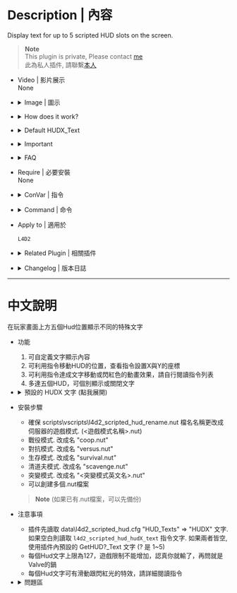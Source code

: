 # Description | 內容
Display text for up to 5 scripted HUD slots on the screen.

> __Note__ <br/>
This plugin is private, Please contact [me](https://github.com/fbef0102/Game-Private_Plugin#私人插件列表-private-plugins-list)<br/>
此為私人插件, 請聯繫[本人](https://github.com/fbef0102/Game-Private_Plugin#私人插件列表-private-plugins-list)

* Video | 影片展示
<br/>None

* <details><summary>Image | 圖示</summary>

	* Layout 1 (Survivor) - 版面一 (人類方)
	<br/>![l4d2_scripted_hud_1](image/l4d2_scripted_hud_1.jpg)
	* Layout 2 (Infected) - 版面二 (特感方)
	<br/>![l4d2_scripted_hud_2](image/l4d2_scripted_hud_2.jpg)
	* Layout 3 (Spectator) - 版面三 (旁觀者)
	<br/>![l4d2_scripted_hud_3](image/l4d2_scripted_hud_3.jpg)
	* Layout 4 - 版面四
	<br/>![l4d2_scripted_hud_4](image/l4d2_scripted_hud_4.jpg)
</details>

* <details><summary>How does it work?</summary>

	* Display HUD Text on player's screen
</details>

* <details><summary>Default HUDX_Text</summary>

	* HUD1_Text: 
		1. Time and Survivor/Infected count
	* HUD2_Text: 
		1. Tank Health
	* HUD3_Text: 
		1. S.I. kills rank
		2. C.I.+S.I.+Tank+Witch kills rank
	* HUD4_Text:
		1. Survivor Mic Speaking
			* Only Survivor&Spectator team can see
		2. Survivor health
	* HUD5_Text: 
		1. Infected Mic Speaking
			* Only Infected team can see
	* Center_Text: 
		1. Spectator Mic Speaking
			* Only Spectator team can see
</details>

* <details><summary>Important</summary>

	* Ensure that you renamed the scripts\vscripts\l4d2_scripted_hud_rename.nut file to your gamemode. (<gamemode>.nut)
		* If you run a coop server. Rename it to "coop.nut"
		* If you run a versus server. Rename it to "versus.nut"
		* If you run a survival server. Rename it to "survival.nut"
		* If you run a scavenge server. Rename it as "scavenge.nut"
		* If you run some mutation gamemode. Rename it to "xxxx.nut" (xxxx= mutation name)
		* You can create multi .nut files

	* Note
		* Load data\l4d2_scripted_hud.cfg "HUD_Texts" first. If empty, then load ```l4d2_scripted_hud_hud?_text``` (? is 1~5) cvar text. If both empty, then load GetHUD*_Text functions
		* The limit of each HUD text is up to 127 characters.
		* HUD Text can be moved and animated effect, please read cfg.
</details>

* <details><summary>FAQ</summary>

	* How to switch HUD Text?
		* Modify ```l4d2_scripted_hud_hud?_display``` cvar (? is 1~5)

	* How to switch HUD position?
		* Modify ```l4d2_scripted_hud_hud?_x``` cvar (? is 1~5)
		* Modify ```l4d2_scripted_hud_hud?_y``` cvar (? is 1~5)
		* Coordinate diagram
		<br/>![l4d2_scripted_hud_5](image/l4d2_scripted_hud_5.jpg)

	* How to write message in HUD text as I want?
		1. Modify ```data\l4d2_scripted_hud.cfg``` "HUD_Texts"
		2. Or Modify ```l4d2_scripted_hud_hud?_text``` cvar (? is 1~5)

	* Why hud disappear or being cut?	
		* The limit of each HUD text is up to 127 characters.
		* hud position depends on Gaming Monitor Resolutions
</details>

* Require | 必要安裝
<br/>None

* <details><summary>ConVar | 指令</summary>

	* cfg/sourcemod/l4d2_scripted_hud.cfg
		```php
		// Makes the center text visible.
		// 0 = OFF, 1 = ON.
		l4d2_scripted_hud_center_visible "1"

		// Enable/Disable the plugin.
		// 0 = Disable, 1 = Enable.
		l4d2_scripted_hud_enable "1"

		// Shows the text inside a black transparent background.
		// Note: the background may not draw properly when initialized as "0", start the map with "1" to render properly.
		// 0 = OFF, 1 = ON.
		l4d2_scripted_hud_hud1_background "0"

		// Makes the text play a beep sound while blinking.
		// 0 = OFF, 1 = ON. Note: the blink cvar must be "1" to play the beep sound.
		l4d2_scripted_hud_hud1_beep "0"

		// Makes the text blink from white to red.
		// 0 = OFF, 1 = ON.
		l4d2_scripted_hud_hud1_blink "1"

		// Makes the text blink from white to red while a tank is alive.
		// 0 = OFF, 1 = ON.
		l4d2_scripted_hud_hud1_blink_tank "0"

		// Overwrite the HUD flag.
		// For debug purposes only.
		// 0 = OFF.
		l4d2_scripted_hud_hud1_flag_debug "0"

		// Text area Height.
		l4d2_scripted_hud_hud1_height "0.026"

		// Which team should see the text.
		// 0 = ALL, 1 = SURVIVOR, 2 = INFECTED.
		l4d2_scripted_hud_hud1_team "0"

		// The text you want to display in the HUD.
		// Note: When cvar is empty "", plugin will use the predefined HUD text set in the code, check GetHUD*_Text functions.
		l4d2_scripted_hud_hud1_text ""

		// Aligns the text horizontally.
		// 1 = LEFT, 2 = CENTER, 3 = RIGHT.
		l4d2_scripted_hud_hud1_text_align "1"

		// Makes the text visible.
		// 0 = OFF, 1 = ON.
		l4d2_scripted_hud_hud1_visible "1"

		// Text area Width.
		l4d2_scripted_hud_hud1_width "1.5"

		// X (horizontal) position of the text.
		// Note: setting it to less than 0.0 may cut/hide the text at screen.
		l4d2_scripted_hud_hud1_x "0.0"

		// Animated X (horizontal) direction that the text will move.
		// 0 = Right to Left, 1 = Left to Right.
		l4d2_scripted_hud_hud1_x_direction "0"

		// Animated X (horizontal) maximum position that the HUD can reach.
		l4d2_scripted_hud_hud1_x_max "1.0"

		// Animated X (horizontal) minimum position that the HUD can reach.
		l4d2_scripted_hud_hud1_x_min "0.0"

		// Animated X (horizontal) movement speed of the text.
		// 0 = OFF.
		l4d2_scripted_hud_hud1_x_speed "0.002"

		// Y (vertical) position of the text.
		// Note: setting it to less than 0.0 may cut/hide the text at screen.
		l4d2_scripted_hud_hud1_y "0.015"

		// Animated Y (vertical) direction that the text will move.
		// 0 = Top to Bottom, 1 = Bottom to Top.
		l4d2_scripted_hud_hud1_y_direction "0"

		// Animated Y (vertical) maximum position that the HUD can reach.
		l4d2_scripted_hud_hud1_y_max "1.0"

		// Animated Y (vertical) minimum position that the HUD can reach.
		l4d2_scripted_hud_hud1_y_min "0.0"

		// Animated Y (vertical) movement speed of the text.
		// 0 = OFF.
		l4d2_scripted_hud_hud1_y_speed "0.0"

		// Shows the text inside a black transparent background.
		// Note: the background may not draw properly when initialized as "0", start the map with "1" to render properly.
		// 0 = OFF, 1 = ON.
		l4d2_scripted_hud_hud2_background "0"

		// Makes the text play a beep sound while blinking.
		// 0 = OFF, 1 = ON. Note: the blink cvar must be "1" to play the beep sound.
		l4d2_scripted_hud_hud2_beep "0"

		// Makes the text blink from white to red.
		// 0 = OFF, 1 = ON.
		l4d2_scripted_hud_hud2_blink "0"

		// Makes the text blink from white to red while a tank is alive.
		// 0 = OFF, 1 = ON.
		l4d2_scripted_hud_hud2_blink_tank "1"

		// Overwrite the HUD flag.
		// For debug purposes only.
		// 0 = OFF.
		l4d2_scripted_hud_hud2_flag_debug "0"

		// Text area Height.
		l4d2_scripted_hud_hud2_height "0.026"

		// Which team should see the text.
		// 0 = ALL, 1 = SURVIVOR, 2 = INFECTED.
		l4d2_scripted_hud_hud2_team "0"

		// The text you want to display in the HUD.
		// Note: When cvar is empty "", plugin will use the predefined HUD text set in the code, check GetHUD*_Text functions.
		l4d2_scripted_hud_hud2_text ""

		// Aligns the text horizontally.
		// 1 = LEFT, 2 = CENTER, 3 = RIGHT.
		l4d2_scripted_hud_hud2_text_align "1"

		// Makes the text visible.
		// 0 = OFF, 1 = ON.
		l4d2_scripted_hud_hud2_visible "1"

		// Text area Width.
		l4d2_scripted_hud_hud2_width "1.5"

		// X (horizontal) position of the text.
		// Note: setting it to less than 0.0 may cut/hide the text at screen.
		l4d2_scripted_hud_hud2_x "0.75"

		// Animated X (horizontal) direction that the text will move.
		// 0 = Left to Right, 1 = Right to Left.
		l4d2_scripted_hud_hud2_x_direction "0"

		// Animated X (horizontal) maximum position that the HUD can reach.
		l4d2_scripted_hud_hud2_x_max "1.0"

		// Animated X (horizontal) minimum position that the HUD can reach.
		l4d2_scripted_hud_hud2_x_min "0.0"

		// Animated X (horizontal) movement speed of the text.
		// 0 = OFF.
		l4d2_scripted_hud_hud2_x_speed "0.0"

		// Y (vertical) position of the text.
		// Note: setting it to less than 0.0 may cut/hide the text at screen.
		l4d2_scripted_hud_hud2_y "0.1"

		// Animated Y (vertical) direction that the text will move.
		// 0 = Top to Bottom, 1 = Bottom to Top.
		l4d2_scripted_hud_hud2_y_direction "0"

		// Animated Y (vertical) maximum position that the HUD can reach.
		l4d2_scripted_hud_hud2_y_max "1.0"

		// Animated Y (vertical) minimum position that the HUD can reach.
		l4d2_scripted_hud_hud2_y_min "0.0"

		// Animated Y (vertical) movement speed of the text.
		// 0 = OFF.
		l4d2_scripted_hud_hud2_y_speed "0.0"

		// Shows the text inside a black transparent background.
		// Note: the background may not draw properly when initialized as "0", start the map with "1" to render properly.
		// 0 = OFF, 1 = ON.
		l4d2_scripted_hud_hud3_background "0"

		// Makes the text play a beep sound while blinking.
		// 0 = OFF, 1 = ON. Note: the blink cvar must be "1" to play the beep sound.
		l4d2_scripted_hud_hud3_beep "0"

		// Makes the text blink from white to red.
		// 0 = OFF, 1 = ON.
		l4d2_scripted_hud_hud3_blink "0"

		// Makes the text blink from white to red while a tank is alive.
		// 0 = OFF, 1 = ON.
		l4d2_scripted_hud_hud3_blink_tank "0"

		// Which text to display in GetHUD3_Text by default?
		// 0=S.I. kills rank
		// 1=C.I.+S.I.+Tank+Witch kills rank
		l4d2_scripted_hud_hud3_display "1"

		// Overwrite the HUD flag.
		// For debug purposes only.
		// 0 = OFF.
		l4d2_scripted_hud_hud3_flag_debug "0"

		// Text area Height.
		l4d2_scripted_hud_hud3_height "0.026"

		// How many ranks to display Kill counter status
		l4d2_scripted_hud_hud3_number "5"

		// Which team should see the text.
		// 0 = ALL, 1 = SURVIVOR, 2 = INFECTED.
		l4d2_scripted_hud_hud3_team "1"

		// The text you want to display in the HUD.
		// Note: When cvar is empty "", plugin will use the predefined HUD text set in the code, check GetHUD*_Text functions.
		l4d2_scripted_hud_hud3_text ""

		// Aligns the text horizontally.
		// 1 = LEFT, 2 = CENTER, 3 = RIGHT.
		l4d2_scripted_hud_hud3_text_align "1"

		// Makes the text visible.
		// 0 = OFF, 1 = ON.
		l4d2_scripted_hud_hud3_visible "1"

		// Text area Width.
		l4d2_scripted_hud_hud3_width "1.5"

		// X (horizontal) position of the text.
		// Note: setting it to less than 0.0 may cut/hide the text at screen.
		l4d2_scripted_hud_hud3_x "0.02"

		// Animated X (horizontal) direction that the text will move.
		// 0 = Left to Right, 1 = Right to Left.
		l4d2_scripted_hud_hud3_x_direction "0"

		// Animated X (horizontal) maximum position that the HUD can reach.
		l4d2_scripted_hud_hud3_x_max "1.0"

		// Animated X (horizontal) minimum position that the HUD can reach.
		l4d2_scripted_hud_hud3_x_min "0.0"

		// Animated X (horizontal) movement speed of the text.
		// 0 = OFF.
		l4d2_scripted_hud_hud3_x_speed "0.0"

		// Y (vertical) position of the text.
		// Note: setting it to less than 0.0 may cut/hide the text at screen.
		l4d2_scripted_hud_hud3_y "0.15"

		// Animated Y (vertical) direction that the text will move.
		// 0 = Top to Bottom, 1 = Bottom to Top.
		l4d2_scripted_hud_hud3_y_direction "0"

		// Animated Y (vertical) maximum position that the HUD can reach.
		l4d2_scripted_hud_hud3_y_max "1.0"

		// Animated Y (vertical) minimum position that the HUD can reach.
		l4d2_scripted_hud_hud3_y_min "0.0"

		// Animated Y (vertical) movement speed of the text.
		// 0 = OFF.
		l4d2_scripted_hud_hud3_y_speed "0.0"

		// Shows the text inside a black transparent background.
		// Note: the background may not draw properly when initialized as "0", start the map with "1" to render properly.
		// 0 = OFF, 1 = ON.
		l4d2_scripted_hud_hud4_background "0"

		// Makes the text play a beep sound while blinking.
		// 0 = OFF, 1 = ON. Note: the blink cvar must be "1" to play the beep sound.
		l4d2_scripted_hud_hud4_beep "0"

		// Makes the text blink from white to red.
		// 0 = OFF, 1 = ON.
		l4d2_scripted_hud_hud4_blink "0"

		// Makes the text blink from white to red while a tank is alive.
		// 0 = OFF, 1 = ON.
		l4d2_scripted_hud_hud4_blink_tank "0"

		// Which text to display in GetHUD4_Text by default?
		// 0=Survivor Mic Speaking
		// 1=Survivor health
		l4d2_scripted_hud_hud4_display "1"

		// Overwrite the HUD flag.
		// For debug purposes only.
		// 0 = OFF.
		l4d2_scripted_hud_hud4_flag_debug "0"

		// Text area Height.
		l4d2_scripted_hud_hud4_height "0.026"

		// Which team should see the text.
		// 0 = ALL, 1 = SURVIVOR, 2 = INFECTED. (Does not work if GetHUD4_Text is Survivor Mic Speaking)
		l4d2_scripted_hud_hud4_team "0"

		// The text you want to display in the HUD.
		// Note: When cvar is empty "", plugin will use the predefined HUD text set in the code, check GetHUD*_Text functions.
		l4d2_scripted_hud_hud4_text ""

		// Aligns the text horizontally.
		// 1 = LEFT, 2 = CENTER, 3 = RIGHT.
		l4d2_scripted_hud_hud4_text_align "1"

		// Makes the text visible.
		// 0 = OFF, 1 = ON.
		l4d2_scripted_hud_hud4_visible "1"

		// Text area Width.
		l4d2_scripted_hud_hud4_width "1.5"

		// X (horizontal) position of the text.
		// Note: setting it to less than 0.0 may cut/hide the text at screen.
		l4d2_scripted_hud_hud4_x "0.75"

		// Animated X (horizontal) direction that the text will move.
		// 0 = Left to Right, 1 = Right to Left.
		l4d2_scripted_hud_hud4_x_direction "0"

		// Animated X (horizontal) maximum position that the HUD can reach.
		l4d2_scripted_hud_hud4_x_max "1.0"

		// Animated X (horizontal) minimum position that the HUD can reach.
		l4d2_scripted_hud_hud4_x_min "0.0"

		// Animated X (horizontal) movement speed of the text.
		// 0 = OFF.
		l4d2_scripted_hud_hud4_x_speed "0.0"

		// Y (vertical) position of the text.
		// Note: setting it to less than 0.0 may cut/hide the text at screen.
		l4d2_scripted_hud_hud4_y "0.35"

		// Animated Y (vertical) direction that the text will move.
		// 0 = Top to Bottom, 1 = Bottom to Top.
		l4d2_scripted_hud_hud4_y_direction "0"

		// Animated Y (vertical) maximum position that the HUD can reach.
		l4d2_scripted_hud_hud4_y_max "1.0"

		// Animated Y (vertical) minimum position that the HUD can reach.
		l4d2_scripted_hud_hud4_y_min "0.0"

		// Animated Y (vertical) movement speed of the text.
		l4d2_scripted_hud_hud4_y_speed "0.0"

		// Shows the HUD 5 text inside a black transparent background.
		// Note: the background may not draw properly when initialized as "0", start the map with "1" to render properly.
		// 0 = OFF, 1 = ON.
		l4d2_scripted_hud_hud5_background "0"

		// Makes the HUD 5 text play a beep sound while blinking.
		// 0 = OFF, 1 = ON. Note: the blink cvar must be "1" to play the beep sound.
		l4d2_scripted_hud_hud5_beep "0"

		// Makes the text blink from white to red.
		// 0 = OFF, 1 = ON.
		l4d2_scripted_hud_hud5_blink "0"

		// Makes the HUD 5 text blink from white to red while a tank is alive.
		// 0 = OFF, 1 = ON.
		l4d2_scripted_hud_hud5_blink_tank "0"

		// HUD 5 Text area Height.
		l4d2_scripted_hud_hud5_height "0.3"

		// The text you want to display in the HUD.
		// Note: When cvar is empty "", plugin will use the predefined HUD text set in the code, check GetHUD*_Text functions.
		l4d2_scripted_hud_hud5_text ""

		// The text you want to display in the HUD.
		// Note: When cvar is empty "", plugin will use the predefined HUD text set in the code, check GetHUD*_Text functions.
		l4d2_scripted_hud_hud5_text ""

		// Aligns the HUD 5 text horizontally.
		// 1 = LEFT, 2 = CENTER, 3 = RIGHT.
		l4d2_scripted_hud_hud5_text_align "1"

		// Makes the HUD 5 text visible.
		// 0 = OFF, 1 = ON.
		l4d2_scripted_hud_hud5_visible "1"

		// HUD 5 Text area Width.
		l4d2_scripted_hud_hud5_width "1.5"

		// X (horizontal) position of the HUD 5 text.
		// Note: setting it to less than 0.0 may cut/hide the text at screen.
		l4d2_scripted_hud_hud5_x "0.75"

		// Y (vertical) position of the HUD 5 text.
		// Note: setting it to less than 0.0 may cut/hide the text at screen.
		l4d2_scripted_hud_hud5_y "0.5"

		// Interval in seconds to update the HUD.
		l4d2_scripted_hud_update_interval "0.5"
		```
</details>

* <details><summary>Command | 命令</summary>
	None
</details>

* Apply to | 適用於
	```
	L4D2
	```

* <details><summary>Related Plugin | 相關插件</summary>

	1. [l4d2_cs_kill_hud](https://github.com/fbef0102/L4D2-Plugins/tree/master/l4d2_cs_kill_hud): HUD with cs kill info list.
		> L4D2擊殺提示改成CS遊戲的擊殺列表
</details>

* <details><summary>Changelog | 版本日誌</summary>

	* v1.1h (2023-11-21)
		* Optimize code and improve performance

	* v1.1.0 (2023-02-13)
		* Display Survivors, Infected, and Spectator MIC Speaking text separately
		* Add HUD 5 for Infected Mic Speaking
		* Add Center text for Spectator Mic Speaking

	* v1.0.5 (2022-11-27)
		* HUD3_TEXT + C.I.+S.I.+Tank+Witch kills rank
		* HUD4_TEXT + Survivor health
		* Add cvars to switch HUDX_TEXT text

	* v1.0.4 (2022-11-24)
		* Kill Infected Counter Rank (HUD3_Text)
		* Time and Survivor/Infected count (HUD1_Text)

	* v1.0.2
		* [By Marttt](https://forums.alliedmods.net/showthread.php?t=331212)
</details>

- - - -
# 中文說明
在玩家畫面上方五個Hud位置顯示不同的特殊文字

* 功能
	1. 可自定義文字顯示內容
	2. 可利用指令移動HUD的位置，查看指令設置X與Y的座標
	3. 可利用指令達成文字移動或閃紅色的動畫效果，請自行閱讀指令列表
	4. 多達五個HUD，可個別顯示或關閉文字

* <details><summary>預設的 HUDX 文字 (點我展開)</summary>

	* HUD1: 
		1. 目前遊戲時間、倖存者數量、感染者數量
	* HUD2: 
		1. Tank 血量
	* HUD3: 
		1. 特感擊殺統計排行榜
		2. 擊殺統計排行榜 (普通感染者+特感+Tank+Witch)
	* HUD4: 
		1. 倖存者語音說話
			* 只顯示給倖存者隊伍與旁觀者
		2. 倖存者血量狀態
	* HUD5: 
		1. 特感語音說話
			* 只顯示給特感隊伍
	* Center: 
		1. 旁觀者語音說話
			* 只顯示給旁觀者
</details>

* 安裝步驟
	* 確保 scripts\vscripts\l4d2_scripted_hud_rename.nut 檔名名稱更改成伺服器的遊戲模式. (<遊戲模式名稱>.nut)
	* 戰役模式. 改成名 "coop.nut"
	* 對抗模式. 改成名 "versus.nut"
	* 生存模式. 改成名 "survival.nut"
	* 清道夫模式. 改成名 "scavenge.nut"
	* 突變模式. 改成名 "<突變模式英文名>.nut"
	* 可以創建多個.nut檔案
	> __Note__ (如果已有.nut檔案，可以先備份)

* 注意事項
	* 插件先讀取 data\l4d2_scripted_hud.cfg "HUD_Texts" => "HUDX" 文字. 如果空白則讀取 ```l4d2_scripted_hud_hudX_text``` 指令文字. 如果兩者皆空, 使用插件內預設的 GetHUD?_Text 文字 (? 是 1~5)
	* 每個Hud文字上限為127，遊戲限制不能增加，認真你就輸了，再問就是Valve的鍋
	* 每個Hud文字可有滑動跟閃紅光的特效，請詳細閱讀指令

* <details><summary>問題區</summary>

	* 如何更換預設的 HUD 文字?
		* 請修改 ```l4d2_scripted_hud_hud?_display``` 指令(?為數字1~5)

	* 如何改變 HUD 位置?
		* Modify ```l4d2_scripted_hud_hud?_x``` cvar (? is 1~5)
		* Modify ```l4d2_scripted_hud_hud?_y``` cvar (? is 1~5)
		* 座標圖
		<br/>![l4d2_scripted_hud_5](image/l4d2_scripted_hud_5.jpg)

	* 如何修改在 HUD 加入自己寫的文字?
		1. 請修改 ```data\l4d2_scripted_hud.cfg``` 的 "HUD_Texts" 格子
		2. 或修改 ```l4d2_scripted_hud_hud?_text``` 指令(?為數字1~5)

	* 為何 HUD 會移位或被切掉?	
		* 每個Hud文字上限為127，遊戲限制不能增加
		* 根據玩家自己的遊戲分辨率，看到的Hud位置會有不同，請斟酌修改位置
</details>